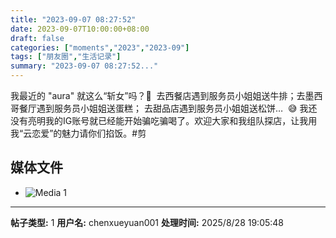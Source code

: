 ```yaml
---
title: "2023-09-07 08:27:52"
date: 2023-09-07T10:00:00+08:00
draft: false
categories: ["moments","2023","2023-09"]
tags: ["朋友圈","生活记录"]
summary: "2023-09-07 08:27:52..."
---
```


我最近的 "aura" 就这么“斩女”吗？🤔
​
​去西餐店遇到服务员小姐姐送牛排；
​去墨西哥餐厅遇到服务员小姐姐送蛋糕；
​去甜品店遇到服务员小姐姐送松饼…
​
​😅 我还没有亮明我的IG账号就已经能开始骗吃骗喝了。欢迎大家和我组队探店，让我用我“云恋爱”的魅力请你们掐饭。
​
​#剪

## 媒体文件

- ![Media 1](/Moments/photos/2023-09-07/202309070827520.jpg)

---

**帖子类型:** 1
**用户名:** chenxueyuan001
**处理时间:** 2025/8/28 19:05:48
